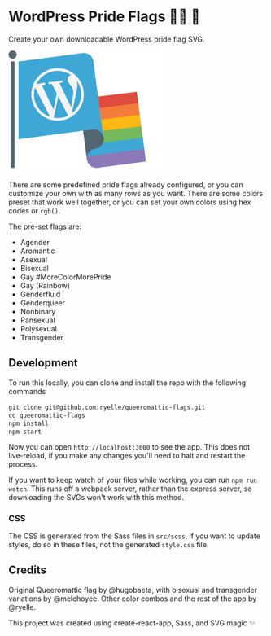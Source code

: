 # WordPress Pride Flags 🏳️‍🌈 🎉

Create your own downloadable WordPress pride flag SVG.

<img src="./public/flag.svg" width="300" />

There are some predefined pride flags already configured, or you can customize
your own with as many rows as you want. There are some colors preset that work
well together, or you can set your own colors using hex codes or `rgb()`.

The pre-set flags are:

* Agender
* Aromantic
* Asexual
* Bisexual
* Gay #MoreColorMorePride
* Gay (Rainbow)
* Genderfluid
* Genderqueer
* Nonbinary
* Pansexual
* Polysexual
* Transgender

## Development

To run this locally, you can clone and install the repo with the following
commands

```
git clone git@github.com:ryelle/queeromattic-flags.git
cd queeromattic-flags
npm install
npm start
```

Now you can open `http://localhost:3000` to see the app. This does not
live-reload, if you make any changes you'll need to halt and restart the
process.

If you want to keep watch of your files while working, you can run `npm run
watch`. This runs off a webpack server, rather than the express server, so
downloading the SVGs won't work with this method.

### CSS

The CSS is generated from the Sass files in `src/scss`, if you want to update
styles, do so in these files, not the generated `style.css` file.

## Credits

Original Queeromattic flag by @hugobaeta, with bisexual and transgender
variations by @melchoyce. Other color combos and the rest of the app by @ryelle.

This project was created using create-react-app, Sass, and SVG magic ✨
